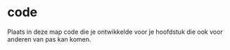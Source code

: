 # code
Plaats in deze map code die je ontwikkelde voor je hoofdstuk die ook voor anderen van pas kan komen.


